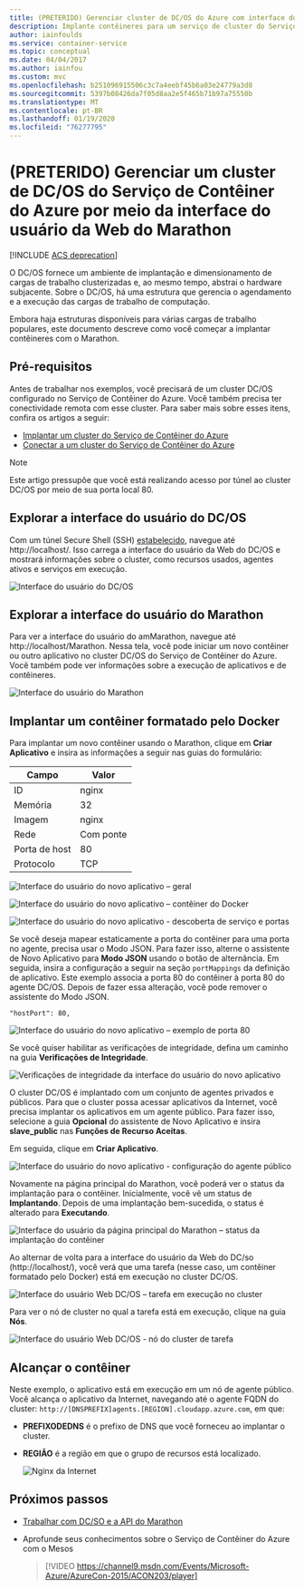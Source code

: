 ```yaml
---
title: (PRETERIDO) Gerenciar cluster de DC/OS do Azure com interface do usuário do Marathon
description: Implante contêineres para um serviço de cluster do Serviço de Contêiner do Azure usando a interface do usuário da Web do Marathon.
author: iainfoulds
ms.service: container-service
ms.topic: conceptual
ms.date: 04/04/2017
ms.author: iainfou
ms.custom: mvc
ms.openlocfilehash: b251096915506c3c7a4eebf45b6a03e24779a3d8
ms.sourcegitcommit: 5397b08426da7f05d8aa2e5f465b71b97a75550b
ms.translationtype: MT
ms.contentlocale: pt-BR
ms.lasthandoff: 01/19/2020
ms.locfileid: "76277795"
---
```

# <a name="deprecated-manage-an-azure-container-service-dcos-cluster-through-the-marathon-web-ui"></a>(PRETERIDO) Gerenciar um cluster de DC/OS do Serviço de Contêiner do Azure por meio da interface do usuário da Web do Marathon

[!INCLUDE [ACS deprecation](../../../includes/container-service-deprecation.md)]

O DC/OS fornece um ambiente de implantação e dimensionamento de cargas de trabalho clusterizadas e, ao mesmo tempo, abstrai o hardware subjacente. Sobre o DC/OS, há uma estrutura que gerencia o agendamento e a execução das cargas de trabalho de computação.

Embora haja estruturas disponíveis para várias cargas de trabalho populares, este documento descreve como você começar a implantar contêineres com o Marathon. 


## <a name="prerequisites"></a>Pré-requisitos
Antes de trabalhar nos exemplos, você precisará de um cluster DC/OS configurado no Serviço de Contêiner do Azure. Você também precisa ter conectividade remota com esse cluster. Para saber mais sobre esses itens, confira os artigos a seguir:

* [Implantar um cluster do Serviço de Contêiner do Azure](container-service-deployment.md)
* [Conectar a um cluster do Serviço de Contêiner do Azure](../container-service-connect.md)

> [!NOTE]
> Este artigo pressupõe que você está realizando acesso por túnel ao cluster DC/OS por meio de sua porta local 80.
>

## <a name="explore-the-dcos-ui"></a>Explorar a interface do usuário do DC/OS
Com um túnel Secure Shell (SSH) [estabelecido](../container-service-connect.md), navegue até http:\//localhost/. Isso carrega a interface do usuário da Web do DC/OS e mostrará informações sobre o cluster, como recursos usados, agentes ativos e serviços em execução.

![Interface do usuário do DC/OS](./media/container-service-mesos-marathon-ui/dcos2.png)

## <a name="explore-the-marathon-ui"></a>Explorar a interface do usuário do Marathon
Para ver a interface do usuário do amMarathon, navegue até http:\//localhost/Marathon. Nessa tela, você pode iniciar um novo contêiner ou outro aplicativo no cluster DC/OS do Serviço de Contêiner do Azure. Você também pode ver informações sobre a execução de aplicativos e de contêineres.  

![Interface do usuário do Marathon](./media/container-service-mesos-marathon-ui/dcos3.png)

## <a name="deploy-a-docker-formatted-container"></a>Implantar um contêiner formatado pelo Docker
Para implantar um novo contêiner usando o Marathon, clique em **Criar Aplicativo** e insira as informações a seguir nas guias do formulário:

| Campo | Valor |
| --- | --- |
| ID |nginx |
| Memória | 32 |
| Imagem |nginx |
| Rede |Com ponte |
| Porta de host |80 |
| Protocolo |TCP |

![Interface do usuário do novo aplicativo – geral](./media/container-service-mesos-marathon-ui/dcos4.png)

![Interface do usuário do novo aplicativo – contêiner do Docker](./media/container-service-mesos-marathon-ui/dcos5.png)

![Interface do usuário do novo aplicativo - descoberta de serviço e portas](./media/container-service-mesos-marathon-ui/dcos6.png)

Se você deseja mapear estaticamente a porta do contêiner para uma porta no agente, precisa usar o Modo JSON. Para fazer isso, alterne o assistente de Novo Aplicativo para **Modo JSON** usando o botão de alternância. Em seguida, insira a configuração a seguir na seção `portMappings` da definição de aplicativo. Este exemplo associa a porta 80 do contêiner à porta 80 do agente DC/OS. Depois de fazer essa alteração, você pode remover o assistente do Modo JSON.

```none
"hostPort": 80,
```

![Interface do usuário do novo aplicativo – exemplo de porta 80](./media/container-service-mesos-marathon-ui/dcos13.png)

Se você quiser habilitar as verificações de integridade, defina um caminho na guia **Verificações de Integridade**.

![Verificações de integridade da interface do usuário do novo aplicativo](./media/container-service-mesos-marathon-ui/dcos_healthcheck.png)

O cluster DC/OS é implantado com um conjunto de agentes privados e públicos. Para que o cluster possa acessar aplicativos da Internet, você precisa implantar os aplicativos em um agente público. Para fazer isso, selecione a guia **Opcional** do assistente de Novo Aplicativo e insira **slave_public** nas **Funções de Recurso Aceitas**.

Em seguida, clique em **Criar Aplicativo**.

![Interface do usuário do novo aplicativo - configuração do agente público](./media/container-service-mesos-marathon-ui/dcos14.png)

Novamente na página principal do Marathon, você poderá ver o status da implantação para o contêiner. Inicialmente, você vê um status de **Implantando**. Depois de uma implantação bem-sucedida, o status é alterado para **Executando**.

![Interface do usuário da página principal do Marathon – status da implantação do contêiner](./media/container-service-mesos-marathon-ui/dcos7.png)

Ao alternar de volta para a interface do usuário da Web do DC/so (http:\//localhost/), você verá que uma tarefa (nesse caso, um contêiner formatado pelo Docker) está em execução no cluster DC/OS.

![Interface do usuário Web DC/OS – tarefa em execução no cluster](./media/container-service-mesos-marathon-ui/dcos8.png)

Para ver o nó de cluster no qual a tarefa está em execução, clique na guia **Nós**.

![Interface do usuário Web DC/OS - nó do cluster de tarefa](./media/container-service-mesos-marathon-ui/dcos9.png)

## <a name="reach-the-container"></a>Alcançar o contêiner

Neste exemplo, o aplicativo está em execução em um nó de agente público. Você alcança o aplicativo da Internet, navegando até o agente FQDN do cluster: `http://[DNSPREFIX]agents.[REGION].cloudapp.azure.com`, em que:

* **PREFIXODEDNS** é o prefixo de DNS que você forneceu ao implantar o cluster.
* **REGIÃO** é a região em que o grupo de recursos está localizado.

    ![Nginx da Internet](./media/container-service-mesos-marathon-ui/nginx.png)


## <a name="next-steps"></a>Próximos passos
* [Trabalhar com DC/SO e a API do Marathon](container-service-mesos-marathon-rest.md)

* Aprofunde seus conhecimentos sobre o Serviço de Contêiner do Azure com o Mesos

    > [!VIDEO https://channel9.msdn.com/Events/Microsoft-Azure/AzureCon-2015/ACON203/player]
    > 

